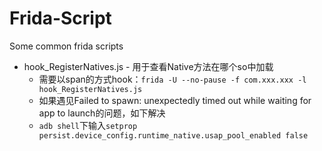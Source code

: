# Frida-Script

Some common frida scripts



- hook_RegisterNatives.js - 用于查看Native方法在哪个so中加载
  - 需要以span的方式hook：`frida -U --no-pause -f com.xxx.xxx -l hook_RegisterNatives.js`
  - 如果遇见Failed to spawn: unexpectedly timed out while waiting for app to launch的问题，如下解决
  - `adb shell`下输入`setprop persist.device_config.runtime_native.usap_pool_enabled false`

